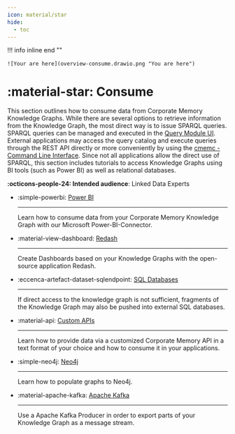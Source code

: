```yaml
---
icon: material/star
hide:
  - toc
---
```

!!! info inline end ""

    ![Your are here](overview-consume.drawio.png "You are here")

# :material-star: Consume

This section outlines how to consume data from Corporate Memory Knowledge Graphs.
While there are several options to retrieve information from the Knowledge Graph, the most direct way is to issue SPARQL queries.
SPARQL queries can be managed and executed in the [Query Module UI](../deploy-and-configure/configuration/datamanager/query-module/index.md).
External applications may access the query catalog and execute queries through the REST API directly or more conveniently by using the [cmemc - Command Line Interface](../automate/cmemc-command-line-interface/index.md).
Since not all applications allow the direct use of SPARQL, this section includes tutorials to access Knowledge Graphs using BI tools (such as Power BI) as well as relational databases.

**:octicons-people-24: Intended audience**: Linked Data Experts


<div class="grid cards" markdown>

-   :simple-powerbi: [Power BI](consuming-graphs-in-power-bi)

    ---

    Learn how to consume data from your Corporate Memory Knowledge Graph with our Microsoft Power-BI-Connector.

-   :material-view-dashboard: [Redash](consuming-graphs-with-redash)

    ---

    Create Dashboards based on your Knowledge Graphs with the open-source application Redash.

-   :eccenca-artefact-dataset-sqlendpoint: [SQL Databases](consuming-graphs-with-sql-databases)

    ---

    If direct access to the knowledge graph is not sufficient, fragments of the Knowledge Graph may also be pushed into external SQL databases.

-   :material-api: [Custom APIs](provide-data-in-any-format-via-a-custom-api)

    ---

    Learn how to provide data via a customized Corporate Memory API in a text format of your choice and how to consume it in your applications.

-   :simple-neo4j: [Neo4j](populate-data-to-neo4j)

    ---

    Learn how to populate graphs to Neo4j.

-   :material-apache-kafka: [Apache Kafka](consume-graphs-in-apache-kafka)

    ---

    Use a Apache Kafka Producer in order to export parts of your Knowledge Graph as a message stream.

</div>

